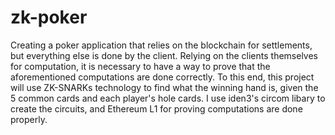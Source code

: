 # zk-poker
Creating a poker application that relies on the blockchain for settlements, but everything else is done by the client.
Relying on the clients themselves for computation, it is necessary to have a way to prove that the aforementioned computations are done correctly. To this end, this project will use ZK-SNARKs technology to find what the winning hand is, given the 5 common cards and each player's hole cards.
I use iden3's circom libary to create the circuits, and Ethereum L1 for proving computations are done properly.
